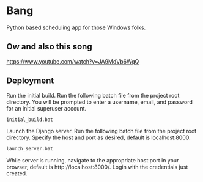 # Bang

Python based scheduling app for those Windows folks.

## Ow and also this song
https://www.youtube.com/watch?v=JA9MdVb6WqQ

## Deployment

Run the initial build.  Run the following batch file from the project root directory.  You will be prompted to enter a username, email, and password for an initial superuser account.
```bash
initial_build.bat
```
Launch the Django server.  Run the following batch file from the project root directory.  Specify the host and port as desired, default is localhost:8000.
```bash
launch_server.bat
```
While server is running, navigate to the appropriate host:port in your browser, default is http://localhost:8000/.  Login with the credentials just created.
